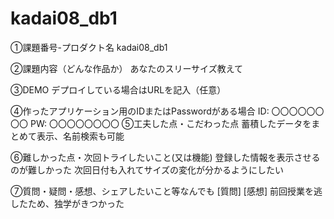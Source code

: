 # kadai08_db1
①課題番号-プロダクト名
kadai08_db1

②課題内容（どんな作品か）
あなたのスリーサイズ教えて

③DEMO
デプロイしている場合はURLを記入（任意）

④作ったアプリケーション用のIDまたはPasswordがある場合
ID: 〇〇〇〇〇〇〇〇
PW: 〇〇〇〇〇〇〇〇
⑤工夫した点・こだわった点
蓄積したデータをまとめて表示、名前検索も可能

⑥難しかった点・次回トライしたいこと(又は機能)
登録した情報を表示させるのが難しかった
次回日付も入れてサイズの変化が分かるようにしたい

⑦質問・疑問・感想、シェアしたいこと等なんでも
[質問]
[感想] 前回授業を逃したため、独学がきつかった
